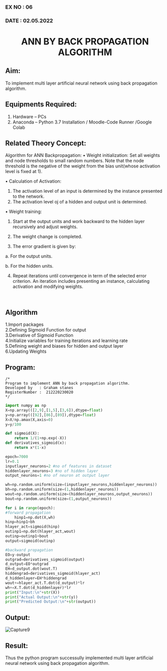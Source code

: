 ### EX NO : 06
### DATE  : 02.05.2022
# <p align="center"> ANN BY BACK PROPAGATION ALGORITHM </p>
## Aim:
   To implement multi layer artificial neural network using back propagation algorithm.
## Equipments Required:
1. Hardware – PCs
2. Anaconda – Python 3.7 Installation / Moodle-Code Runner /Google Colab

## Related Theory Concept:
Algorithm for ANN Backpropagation: 
• Weight initialization: 
        Set all weights and node thresholds to small random numbers. Note that the node threshold is the negative of the weight from the bias unit(whose activation level is fixed at 1). 
 
• Calculation of Activation: 
</br>
1.	The activation level of an input is determined by the instance presented to the network. 
2.	The activation level oj of a hidden and output unit is determined. 

• Weight training:

1.	Start at the output units and work backward to the hidden layer recursively and adjust weights. 

2.	The weight change is completed. 

3.	The error gradient is given by: 

a.	For the output units. 

b.	For the hidden units.

4.	Repeat iterations until convergence in term of the selected error criterion. An iteration includes presenting an instance, calculating activation and modifying weights. 

</br>

## Algorithm
1.Import packages
</br>
2.Defining Sigmoid Function for output
</br>
3.Derivative of Sigmoid Function
</br>
4.Initialize variables for training iterations and learning rate
</br>
5.Defining weight and biases for hidden and output layer
</br>
6.Updating Weights

## Program:
```
/*
Program to implement ANN by back propagation algorithm.
Developed by   : Graham stanes
RegisterNumber :  212220230020
*/
```
```python
import numpy as np
X=np.array(([2,9],[1,5],[3,6]),dtype=float)
y=np.array(([92],[86],[89]),dtype=float)
X=X/np.amax(X,axis=0)
y=y/100

def sigmoid(X):
    return 1/(1+np.exp(-X))
def derivatives_sigmoid(x):
    return x*(1-x)

epoch=7000
lr=0.1
inputlayer_neurons=2 #no of features in dataset
hiddenlayer_neurons=3 #no of hidden layer
output_neurons=1 #no of neuron at output layer

wh=np.random.uniform(size=(inputlayer_neurons,hiddenlayer_neurons))
bh=np.random.uniform(size=(1,hiddenlayer_neurons))
wout=np.random.uniform(size=(hiddenlayer_neurons,output_neurons))
bout=np.random.uniform(size=(1,output_neurons))

for i in range(epoch):
#forward propagation
    hinp1=np.dot(X,wh)
hinp=hinp1+bh
hlayer_act=sigmoid(hinp)
outinp1=np.dot(hlayer_act,wout)
outinp=outinp1+bout
output=sigmoid(outinp)

#backward propagation
EO=y-output
outgrad=derivatives_sigmoid(output)
d_output=EO*outgrad
EH=d_output.dot(wout.T)
hiddengrad=derivatives_sigmoid(hlayer_act)
d_hiddenlayer=EH*hiddengrad
wout+=hlayer_act.T.dot(d_output)*lr
wh+=X.T.dot(d_hiddenlayer)*lr
print("Input:\n"+str(X))
print("Actual Output:\n"+str(y))
print("Predicted Output:\n"+str(output))
```

## Output:
![Capture9](https://user-images.githubusercontent.com/75234588/169308433-bdd179a6-b551-4e9e-bea6-837536836efc.PNG)



## Result:
Thus the python program successully implemented multi layer artificial neural network using back propagation algorithm.
